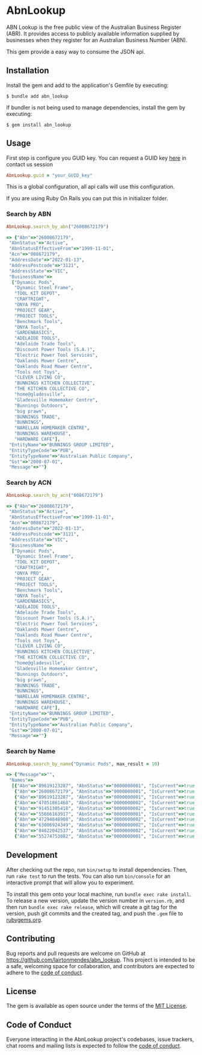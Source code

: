 # AbnLookup

ABN Lookup is the free public view of the Australian Business Register (ABR). It provides access to publicly available information supplied by businesses when they register for an Australian Business Number (ABN).

This gem provide a easy way to consume the JSON api.

## Installation

Install the gem and add to the application's Gemfile by executing:

    $ bundle add abn_lookup

If bundler is not being used to manage dependencies, install the gem by executing:

    $ gem install abn_lookup

## Usage

First step is configure you GUID key. You can request a GUID key [here](https://abr.business.gov.au/Tools/WebServices) in contact us session

```ruby
AbnLookup.guid = "your_GUID_key"
```

This is a global configuration, all api calls will use this configuration.

If you are using Ruby On Rails you can put this in initializer folder.
### Search by ABN

```ruby
AbnLookup.search_by_abn("26008672179")

=> {"Abn"=>"26008672179",
 "AbnStatus"=>"Active",
 "AbnStatusEffectiveFrom"=>"1999-11-01",
 "Acn"=>"008672179",
 "AddressDate"=>"2022-01-13",
 "AddressPostcode"=>"3121",
 "AddressState"=>"VIC",
 "BusinessName"=>
  ["Dynamic Pods",
   "Dynamic Steel Frame",
   "TOOL KIT DEPOT",
   "CRAFTRIGHT",
   "ONYA PRO",
   "PROJECT GEAR",
   "PROJECT TOOLS",
   "Benchmark Tools",
   "ONYA Tools",
   "GARDENBASICS",
   "ADELAIDE TOOLS",
   "Adelaide Trade Tools",
   "Discount Power Tools (S.A.)",
   "Electric Power Tool Services",
   "Oaklands Mower Centre",
   "Oaklands Road Mower Centre",
   "Tools not Toys",
   "CLEVER LIVING CO",
   "BUNNINGS KITCHEN COLLECTIVE",
   "THE KITCHEN COLLECTIVE CO",
   "home@gladesville",
   "Gladesville Homemaker Centre",
   "Bunnings Outdoors",
   "big prawn",
   "BUNNINGS TRADE",
   "BUNNINGS",
   "NARELLAN HOMEMAKER CENTRE",
   "BUNNINGS WAREHOUSE",
   "HARDWARE CAFE"],
 "EntityName"=>"BUNNINGS GROUP LIMITED",
 "EntityTypeCode"=>"PUB",
 "EntityTypeName"=>"Australian Public Company",
 "Gst"=>"2000-07-01",
 "Message"=>""}
```
### Search by ACN

```ruby
AbnLookup.search_by_acn("008672179")

=> {"Abn"=>"26008672179",
 "AbnStatus"=>"Active",
 "AbnStatusEffectiveFrom"=>"1999-11-01",
 "Acn"=>"008672179",
 "AddressDate"=>"2022-01-13",
 "AddressPostcode"=>"3121",
 "AddressState"=>"VIC",
 "BusinessName"=>
  ["Dynamic Pods",
   "Dynamic Steel Frame",
   "TOOL KIT DEPOT",
   "CRAFTRIGHT",
   "ONYA PRO",
   "PROJECT GEAR",
   "PROJECT TOOLS",
   "Benchmark Tools",
   "ONYA Tools",
   "GARDENBASICS",
   "ADELAIDE TOOLS",
   "Adelaide Trade Tools",
   "Discount Power Tools (S.A.)",
   "Electric Power Tool Services",
   "Oaklands Mower Centre",
   "Oaklands Road Mower Centre",
   "Tools not Toys",
   "CLEVER LIVING CO",
   "BUNNINGS KITCHEN COLLECTIVE",
   "THE KITCHEN COLLECTIVE CO",
   "home@gladesville",
   "Gladesville Homemaker Centre",
   "Bunnings Outdoors",
   "big prawn",
   "BUNNINGS TRADE",
   "BUNNINGS",
   "NARELLAN HOMEMAKER CENTRE",
   "BUNNINGS WAREHOUSE",
   "HARDWARE CAFE"],
 "EntityName"=>"BUNNINGS GROUP LIMITED",
 "EntityTypeCode"=>"PUB",
 "EntityTypeName"=>"Australian Public Company",
 "Gst"=>"2000-07-01",
 "Message"=>""}
```
### Search by Name

```ruby
AbnLookup.search_by_name("Dynamic Pods", max_result = 10)

=> {"Message"=>"",
 "Names"=>
  [{"Abn"=>"89619123287", "AbnStatus"=>"0000000001", "IsCurrent"=>true, "Name"=>"Dynamic Pods", "NameType"=>"Business Name", "Postcode"=>"3111", "Score"=>100, "State"=>"VIC"},
   {"Abn"=>"26008672179", "AbnStatus"=>"0000000001", "IsCurrent"=>true, "Name"=>"Dynamic Pods", "NameType"=>"Business Name", "Postcode"=>"3121", "Score"=>100, "State"=>"VIC"},
   {"Abn"=>"89619123287", "AbnStatus"=>"0000000001", "IsCurrent"=>true, "Name"=>"DYNAMIC PODS PTY LTD", "NameType"=>"Entity Name", "Postcode"=>"3111", "Score"=>99, "State"=>"VIC"},
   {"Abn"=>"47051861468", "AbnStatus"=>"0000000002", "IsCurrent"=>true, "Name"=>"@ DYNAMIC PTY LTD", "NameType"=>"Entity Name", "Postcode"=>"2000", "Score"=>94, "State"=>"NSW"},
   {"Abn"=>"91451385418", "AbnStatus"=>"0000000002", "IsCurrent"=>true, "Name"=>"DYNAMIC", "NameType"=>"Trading Name", "Postcode"=>"4105", "Score"=>94, "State"=>"QLD"},
   {"Abn"=>"55666163917", "AbnStatus"=>"0000000001", "IsCurrent"=>true, "Name"=>"DYNAMIC CO PTY LTD", "NameType"=>"Entity Name", "Postcode"=>"4035", "Score"=>94, "State"=>"QLD"},
   {"Abn"=>"47294848908", "AbnStatus"=>"0000000002", "IsCurrent"=>true, "Name"=>"DYNAMIC PTY LTD", "NameType"=>"Trading Name", "Postcode"=>"3204", "Score"=>94, "State"=>"VIC"},
   {"Abn"=>"63006924349", "AbnStatus"=>"0000000002", "IsCurrent"=>true, "Name"=>"DYNAMIC PTY. LTD.", "NameType"=>"Entity Name", "Postcode"=>"3059", "Score"=>94, "State"=>"VIC"},
   {"Abn"=>"84622042537", "AbnStatus"=>"0000000002", "IsCurrent"=>true, "Name"=>"DYnamic", "NameType"=>"Trading Name", "Postcode"=>"2000", "Score"=>94, "State"=>"NSW"},
   {"Abn"=>"55274753082", "AbnStatus"=>"0000000001", "IsCurrent"=>true, "Name"=>"Dynamic", "NameType"=>"Other Name", "Postcode"=>"5085", "Score"=>94, "State"=>"SA"}]}
```
## Development

After checking out the repo, run `bin/setup` to install dependencies. Then, run `rake test` to run the tests. You can also run `bin/console` for an interactive prompt that will allow you to experiment.

To install this gem onto your local machine, run `bundle exec rake install`. To release a new version, update the version number in `version.rb`, and then run `bundle exec rake release`, which will create a git tag for the version, push git commits and the created tag, and push the `.gem` file to [rubygems.org](https://rubygems.org).

## Contributing

Bug reports and pull requests are welcome on GitHub at https://github.com/lairtonmendes/abn_lookup. This project is intended to be a safe, welcoming space for collaboration, and contributors are expected to adhere to the [code of conduct](https://github.com/lairtonmendes/abn_lookup/blob/master/CODE_OF_CONDUCT.md).

## License

The gem is available as open source under the terms of the [MIT License](https://opensource.org/licenses/MIT).

## Code of Conduct

Everyone interacting in the AbnLookup project's codebases, issue trackers, chat rooms and mailing lists is expected to follow the [code of conduct](https://github.com/lairtonmendes/abn_lookup/blob/master/CODE_OF_CONDUCT.md).
